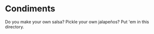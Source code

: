 Condiments
==========

Do you make your own salsa? Pickle your own jalapeños? Put 'em in this directory.
